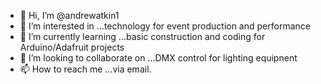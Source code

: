 - 👋 Hi, I’m @andrewatkin1
- 👀 I’m interested in ...technology for event production and performance
- 🌱 I’m currently learning ...basic construction and coding for Arduino/Adafruit projects
- 💞️ I’m looking to collaborate on ...DMX control for lighting equipnent
- 📫 How to reach me ...via email. 

<!---
andrewatkin1/andrewatkin1 is a ✨ special ✨ repository because its `README.md` (this file) appears on your GitHub profile.
You can click the Preview link to take a look at your changes.
--->
